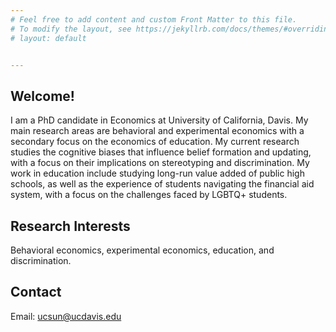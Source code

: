 ```yaml
---
# Feel free to add content and custom Front Matter to this file.
# To modify the layout, see https://jekyllrb.com/docs/themes/#overriding-theme-defaults
# layout: default


---
```


## Welcome!

I am a PhD candidate in Economics at University of California, Davis. My main
research areas are behavioral and experimental economics with a secondary focus on the economics of education. My current research studies the cognitive
biases that influence belief formation and updating, with a focus on their
implications on stereotyping and discrimination. My work in education include studying long-run value added of public high schools, as well as the experience of students navigating the financial aid system, with a focus on the challenges faced by LGBTQ+ students. 


## Research Interests
Behavioral economics, experimental economics, education, and discrimination.


## Contact
Email: <ucsun@ucdavis.edu>
